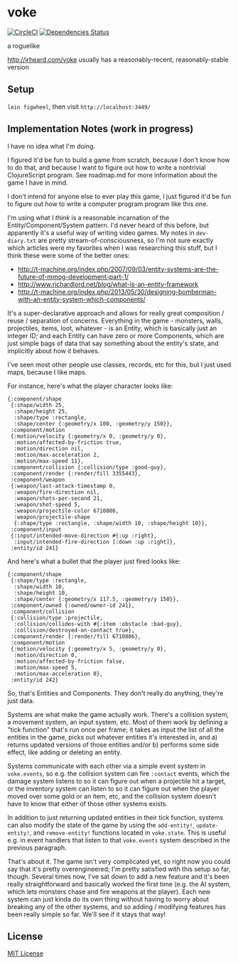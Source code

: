 # voke

[![CircleCI](https://circleci.com/gh/jrheard/voke.svg?style=svg)](https://circleci.com/gh/jrheard/voke)
[![Dependencies Status](https://jarkeeper.com/jrheard/voke/status.svg)](https://jarkeeper.com/jrheard/voke)

a roguelike

http://jrheard.com/voke usually has a reasonably-recent, reasonably-stable version

## Setup

`lein figwheel`, then visit `http://localhost:3449/`

## Implementation Notes (work in progress)

I have no idea what I'm doing.

I figured it'd be fun to build a game from scratch, because I don't know how to do that, and
because I want to figure out how to write a nontrivial ClojureScript program. See roadmap.md
for more information about the game I have in mind.

I don't intend for anyone else to ever play this game, I just figured it'd be fun to figure out
how to write a computer program program like this one.

I'm using what I *think* is a reasonable incarnation of the Entity/Component/System pattern.
I'd never heard of this before, but apparently it's a useful way of writing video games. My notes
in `dev-diary.txt` are pretty stream-of-consciousness, so I'm not sure exactly which articles were
my favorites when I was researching this stuff, but I think these were some of the better ones:

* http://t-machine.org/index.php/2007/09/03/entity-systems-are-the-future-of-mmog-development-part-1/
* http://www.richardlord.net/blog/what-is-an-entity-framework
* http://t-machine.org/index.php/2013/05/30/designing-bomberman-with-an-entity-system-which-components/

It's a super-declarative approach and allows for really great composition / reuse /
separation of concerns. Everything in the game - monsters, walls, projectiles, items, loot, whatever -
is an Entity, which is basically just an integer ID; and each Entity can have zero or more Components, which
are just simple bags of data that say something about the entity's state, and implicitly about how it behaves.

I've seen most other people use classes, records, etc for this, but I just used maps, because I like maps.

For instance, here's what the player character looks like:

```
{:component/shape
 {:shape/width 25,
  :shape/height 25,
  :shape/type :rectangle,
  :shape/center {:geometry/x 100, :geometry/y 150}},
 :component/motion
 {:motion/velocity {:geometry/x 0, :geometry/y 0},
  :motion/affected-by-friction true,
  :motion/direction nil,
  :motion/max-acceleration 2,
  :motion/max-speed 11},
 :component/collision {:collision/type :good-guy},
 :component/render {:render/fill 3355443},
 :component/weapon
 {:weapon/last-attack-timestamp 0,
  :weapon/fire-direction nil,
  :weapon/shots-per-second 21,
  :weapon/shot-speed 5,
  :weapon/projectile-color 6710886,
  :weapon/projectile-shape
  {:shape/type :rectangle, :shape/width 10, :shape/height 10}},
 :component/input
 {:input/intended-move-direction #{:up :right},
  :input/intended-fire-direction [:down :up :right]},
 :entity/id 241}
```

And here's what a bullet that the player just fired looks like:

```
{:component/shape
 {:shape/type :rectangle,
  :shape/width 10,
  :shape/height 10,
  :shape/center {:geometry/x 117.5, :geometry/y 150}},
 :component/owned {:owned/owner-id 241},
 :component/collision
 {:collision/type :projectile,
  :collision/collides-with #{:item :obstacle :bad-guy},
  :collision/destroyed-on-contact true},
 :component/render {:render/fill 6710886},
 :component/motion
 {:motion/velocity {:geometry/x 5, :geometry/y 0},
  :motion/direction 0,
  :motion/affected-by-friction false,
  :motion/max-speed 5,
  :motion/max-acceleration 0},
 :entity/id 242}
```

So, that's Entities and Components. They don't really do anything, they're just data.

Systems are what make the game actually work. There's a collision system, a movement system,
an input system, etc. Most of them work by defining a "tick function" that's run once per frame;
it takes as input the list of all the entities in the game, picks out whatever entities it's
interested in, and a) returns updated versions of those entities and/or b) performs some
side effect, like adding or deleting an entity.

Systems communicate with each other via a simple event system in `voke.events`, so e.g.
the collision system can fire `:contact` events, which the damage system listens to so it can
figure out when a projectile hit a target, or the inventory system can listen to so it can
figure out when the player moved over some gold or an item, etc, and the collision system
doesn't have to know that either of those other systems exists.

In addition to just returning updated entities in their tick function, systems can also
modify the state of the game by using the `add-entity!`, `update-entity!`, and `remove-entity!`
functions located in `voke.state`. This is useful e.g. in event handlers that listen to that `voke.events`
system described in the previous paragraph.

That's about it. The game isn't very complicated yet, so right now you could say that it's
pretty overengineered; I'm pretty satisfied with this setup so far, though. Several times now,
I've sat down to add a new feature and it's been really straightforward and basically worked
the first time (e.g. the AI system, which lets monsters chase and fire weapons at the player).
Each new system can just kinda do its own thing without having to worry about breaking any of
the other systems, and so adding / modifying features has been really simple so far.
We'll see if it stays that way!

## License

[MIT License](http://choosealicense.com/licenses/mit/)
